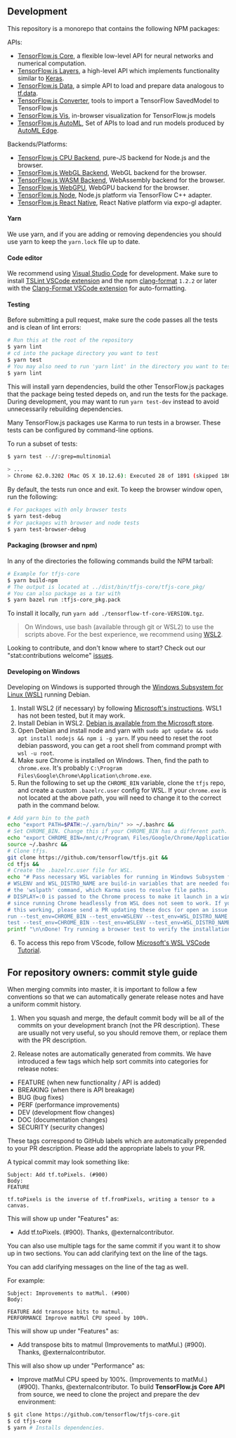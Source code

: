 ## Development

This repository is a monorepo that contains the following NPM packages:

APIs:
- [TensorFlow.js Core](/tfjs-core),
  a flexible low-level API for neural networks and numerical computation.
- [TensorFlow.js Layers](/tfjs-layers),
  a high-level API which implements functionality similar to
  [Keras](https://keras.io/).
- [TensorFlow.js Data](/tfjs-data),
  a simple API to load and prepare data analogous to
  [tf.data](https://www.tensorflow.org/guide/datasets).
- [TensorFlow.js Converter](/tfjs-converter),
  tools to import a TensorFlow SavedModel to TensorFlow.js
- [TensorFlow.js Vis](/tfjs-vis),
  in-browser visualization for TensorFlow.js models
- [TensorFlow.js AutoML](/tfjs-automl),
  Set of APIs to load and run models produced by
  [AutoML Edge](https://cloud.google.com/vision/automl/docs/edge-quickstart).


Backends/Platforms:
- [TensorFlow.js CPU Backend](/tfjs-backend-cpu), pure-JS backend for Node.js and the browser.
- [TensorFlow.js WebGL Backend](/tfjs-backend-webgl), WebGL backend for the browser.
- [TensorFlow.js WASM Backend](/tfjs-backend-wasm), WebAssembly backend for the browser.
- [TensorFlow.js WebGPU](/tfjs-backend-webgpu), WebGPU backend for the browser.
- [TensorFlow.js Node](/tfjs-node), Node.js platform via TensorFlow C++ adapter.
- [TensorFlow.js React Native](/tfjs-react-native), React Native platform via expo-gl adapter.

#### Yarn
We use yarn, and if you are adding or removing dependencies you should use yarn
to keep the `yarn.lock` file up to date.

#### Code editor
We recommend using [Visual Studio Code](https://code.visualstudio.com/) for
development. Make sure to install
[TSLint VSCode extension](https://marketplace.visualstudio.com/items?itemName=ms-vscode.vscode-typescript-tslint-plugin)
and the npm [clang-format](https://github.com/angular/clang-format) `1.2.2` or later
with the
[Clang-Format VSCode extension](https://marketplace.visualstudio.com/items?itemName=xaver.clang-format)
for auto-formatting.

#### Testing
Before submitting a pull request, make sure the code passes all the tests and is clean of lint errors:

```bash
# Run this at the root of the repository
$ yarn lint
# cd into the package directory you want to test
$ yarn test
# You may also need to run 'yarn lint' in the directory you want to test
$ yarn lint
```
This will install yarn dependencies, build the other TensorFlow.js packages that the package being tested depeds on,
and run the tests for the package. During development, you may want to run `yarn test-dev` instead to avoid
unnecessarily rebuilding dependencies.

Many TensorFlow.js packages use Karma to run tests in a browser. These tests can be configured by command-line options.

To run a subset of tests:

```bash
$ yarn test --//:grep=multinomial
 
> ...
> Chrome 62.0.3202 (Mac OS X 10.12.6): Executed 28 of 1891 (skipped 1863) SUCCESS (6.914 secs / 0.634 secs)
```

By default, the tests run once and exit. To keep the browser window open, run the following:

```bash
# For packages with only browser tests
$ yarn test-debug
# For packages with browser and node tests
$ yarn test-browser-debug
```

#### Packaging (browser and npm)

In any of the directories the following commands build the NPM tarball:

```bash
# Example for tfjs-core
$ yarn build-npm
# The output is located at ../dist/bin/tfjs-core/tfjs-core_pkg/
# You can also package as a tar with
$ yarn bazel run :tfjs-core_pkg.pack
```

To install it locally, run `yarn add ./tensorflow-tf-core-VERSION.tgz`.

> On Windows, use bash (available through git or WSL2) to use the scripts above. For the best experience, we recommend using [WSL2](https://docs.microsoft.com/en-us/windows/wsl/install).

Looking to contribute, and don't know where to start? Check out our "stat:contributions welcome" [issues](https://github.com/tensorflow/tfjs/labels/stat%3Acontributions%20welcome).

#### Developing on Windows
Developing on Windows is supported through the [Windows Subsystem for Linux (WSL)](https://docs.microsoft.com/en-us/windows/wsl/about) running Debian.

1. Install WSL2 (if necessary) by following [Microsoft's instructions](https://docs.microsoft.com/en-us/windows/wsl/install). WSL1 has not been tested, but it may work.
2. Install Debian in WSL2. [Debian is available from the Microsoft store](https://www.microsoft.com/en-us/p/debian/9msvkqc78pk6?activetab=pivot:overviewtab).
3. Open Debian and install node and yarn with 
`sudo apt update && sudo apt install nodejs && npm i -g yarn`. 
If you need to reset the root debian password, you can get a root shell from command prompt with `wsl -u root`.
4. Make sure Chrome is installed on Windows. Then, find the path to `chrome.exe`. It's probably `C:\Program Files\Google\Chrome\Application\chrome.exe`.
5. Run the following to set up the `CHROME_BIN` variable, clone the `tfjs` repo, and create a custom `.bazelrc.user` config for WSL. If your `chrome.exe` is not located at the above path, you will need to change it to the correct path in the command below.
```bash
# Add yarn bin to the path
echo "export PATH=$PATH:~/.yarn/bin/" >> ~/.bashrc &&
# Set CHROME_BIN. Change this if your CHROME_BIN has a different path.
echo "export CHROME_BIN=/mnt/c/Program\ Files/Google/Chrome/Application/chrome.exe" >> ~/.bashrc &&
source ~/.bashrc &&
# Clone tfjs.
git clone https://github.com/tensorflow/tfjs.git &&
cd tfjs &&
# Create the .bazelrc.user file for WSL.
echo "# Pass necessary WSL variables for running in Windows Subsystem for Linux.
# WSLENV and WSL_DISTRO_NAME are build-in variables that are needed for running
# the 'wslpath' command, which Karma uses to resolve file paths.
# DISPLAY=:0 is passed to the Chrome process to make it launch in a window
# since running Chrome headlessly from WSL does not seem to work. If you get
# this working, please send a PR updating these docs (or open an issue :).
run --test_env=CHROME_BIN --test_env=WSLENV --test_env=WSL_DISTRO_NAME --define DISPLAY=:0
test --test_env=CHROME_BIN --test_env=WSLENV --test_env=WSL_DISTRO_NAME --define DISPLAY=:0" > .bazelrc.user &&
printf "\n\nDone! Try running a browser test to verify the installation worked, e.g. 'cd tfjs-core && yarn && yarn test-browser'\n"
```
6. To access this repo from VScode, follow [Microsoft's WSL VSCode Tutorial](https://docs.microsoft.com/en-us/windows/wsl/tutorials/wsl-vscode).

## For repository owners: commit style guide

When merging commits into master, it is important to follow a few conventions
so that we can automatically generate release notes and have a uniform commit
history.

1. When you squash and merge, the default commit body will be all of the
commits on your development branch (not the PR description). These are usually
not very useful, so you should remove them, or replace them with the PR
description.

2. Release notes are automatically generated from commits. We have introduced a
few tags which help sort commits into categories for release notes:

- FEATURE (when new functionality / API is added)
- BREAKING (when there is API breakage)
- BUG (bug fixes)
- PERF (performance improvements)
- DEV (development flow changes)
- DOC (documentation changes)
- SECURITY (security changes)

These tags correspond to GitHub labels which are automatically prepended to your PR description.
Please add the appropriate labels to your PR.

A typical commit may look something like:

```
Subject: Add tf.toPixels. (#900)
Body:
FEATURE

tf.toPixels is the inverse of tf.fromPixels, writing a tensor to a canvas.

```

This will show up under "Features" as:
- Add tf.toPixels. (#900). Thanks, @externalcontributor.


You can also use multiple tags for the same commit if you want it to show up in
two sections. You can add clarifying text on the line of the tags.

You can add clarifying messages on the line of the tag as well.

For example:

```
Subject: Improvements to matMul. (#900)
Body:

FEATURE Add transpose bits to matmul.
PERFORMANCE Improve matMul CPU speed by 100%.
```

This will show up under "Features" as:
- Add transpose bits to matmul (Improvements to matMul.) (#900). Thanks, @externalcontributor.

This will also show up under "Performance" as:
- Improve matMul CPU speed by 100%. (Improvements to matMul.) (#900). Thanks, @externalcontributor.
To build **TensorFlow.js Core API** from source, we need to clone the project and prepare
the dev environment:

```bash
$ git clone https://github.com/tensorflow/tfjs-core.git
$ cd tfjs-core
$ yarn # Installs dependencies.
```
